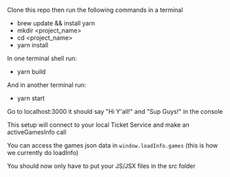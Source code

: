 Clone this repo then run the following commands in a terminal
- brew update && install yarn
- mkdir <project_name>
- cd <project_name>
- yarn install

In one terminal shell run:
- yarn build

And in another terminal run:
- yarn start

Go to localhost:3000 it should say "Hi Y'all!" and "Sup Guys!" in the console

This setup will connect to your local Ticket Service and make an activeGamesInfo call 

You can access the games json data in `window.loadInfo.games` (this is how we currently do loadInfo)

You should now only have to put your JS/JSX files in the src folder

